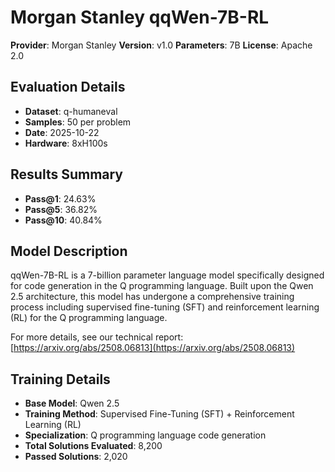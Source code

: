 # Morgan Stanley qqWen-7B-RL

**Provider**: Morgan Stanley
**Version**: v1.0
**Parameters**: 7B
**License**: Apache 2.0

## Evaluation Details
- **Dataset**: q-humaneval
- **Samples**: 50 per problem
- **Date**: 2025-10-22
- **Hardware**: 8xH100s

## Results Summary
- **Pass@1**: 24.63%
- **Pass@5**: 36.82%
- **Pass@10**: 40.84%

## Model Description
qqWen-7B-RL is a 7-billion parameter language model specifically designed for code generation in the Q programming language. Built upon the Qwen 2.5 architecture, this model has undergone a comprehensive training process including supervised fine-tuning (SFT) and reinforcement learning (RL) for the Q programming language.

For more details, see our technical report: [https://arxiv.org/abs/2508.06813](https://arxiv.org/abs/2508.06813)

## Training Details
- **Base Model**: Qwen 2.5
- **Training Method**: Supervised Fine-Tuning (SFT) + Reinforcement Learning (RL)
- **Specialization**: Q programming language code generation
- **Total Solutions Evaluated**: 8,200
- **Passed Solutions**: 2,020
